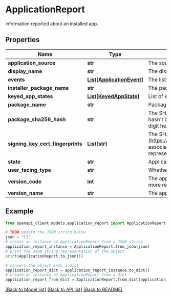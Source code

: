 # ApplicationReport

Information reported about an installed app.

## Properties

Name | Type | Description | Notes
------------ | ------------- | ------------- | -------------
**application_source** | **str** | The source of the package. | [optional] 
**display_name** | **str** | The display name of the app. | [optional] 
**events** | [**List[ApplicationEvent]**](ApplicationEvent.md) | The list of app events which have occurred in the last 30 hours. | [optional] 
**installer_package_name** | **str** | The package name of the app that installed this app. | [optional] 
**keyed_app_states** | [**List[KeyedAppState]**](KeyedAppState.md) | List of keyed app states reported by the app. | [optional] 
**package_name** | **str** | Package name of the app. | [optional] 
**package_sha256_hash** | **str** | The SHA-256 hash of the app&#39;s APK file, which can be used to verify the app hasn&#39;t been modified. Each byte of the hash value is represented as a two-digit hexadecimal number. | [optional] 
**signing_key_cert_fingerprints** | **List[str]** | The SHA-1 hash of each android.content.pm.Signature (https://developer.android.com/reference/android/content/pm/Signature.html) associated with the app package. Each byte of each hash value is represented as a two-digit hexadecimal number. | [optional] 
**state** | **str** | Application state. | [optional] 
**user_facing_type** | **str** | Whether the app is user facing. | [optional] 
**version_code** | **int** | The app version code, which can be used to determine whether one version is more recent than another. | [optional] 
**version_name** | **str** | The app version as displayed to the user. | [optional] 

## Example

```python
from openapi_client.models.application_report import ApplicationReport

# TODO update the JSON string below
json = "{}"
# create an instance of ApplicationReport from a JSON string
application_report_instance = ApplicationReport.from_json(json)
# print the JSON string representation of the object
print(ApplicationReport.to_json())

# convert the object into a dict
application_report_dict = application_report_instance.to_dict()
# create an instance of ApplicationReport from a dict
application_report_from_dict = ApplicationReport.from_dict(application_report_dict)
```
[[Back to Model list]](../README.md#documentation-for-models) [[Back to API list]](../README.md#documentation-for-api-endpoints) [[Back to README]](../README.md)


